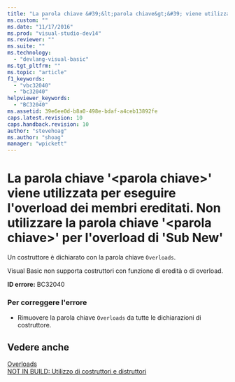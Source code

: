 ```yaml
---
title: "La parola chiave &#39;&lt;parola chiave&gt;&#39; viene utilizzata per eseguire l&#39;overload dei membri ereditati. Non utilizzare la parola chiave &#39;&lt;parola chiave&gt;&#39; per l&#39;overload di &#39;Sub New&#39; | Microsoft Docs"
ms.custom: ""
ms.date: "11/17/2016"
ms.prod: "visual-studio-dev14"
ms.reviewer: ""
ms.suite: ""
ms.technology: 
  - "devlang-visual-basic"
ms.tgt_pltfrm: ""
ms.topic: "article"
f1_keywords: 
  - "vbc32040"
  - "bc32040"
helpviewer_keywords: 
  - "BC32040"
ms.assetid: 39e6ee0d-b8a0-498e-bdaf-a4ceb13892fe
caps.latest.revision: 10
caps.handback.revision: 10
author: "stevehoag"
ms.author: "shoag"
manager: "wpickett"
---
```

# La parola chiave &#39;&lt;parola chiave&gt;&#39; viene utilizzata per eseguire l&#39;overload dei membri ereditati. Non utilizzare la parola chiave &#39;&lt;parola chiave&gt;&#39; per l&#39;overload di &#39;Sub New&#39;
Un costruttore è dichiarato con la parola chiave `Overloads`.  
  
 Visual Basic non supporta costruttori con funzione di eredità o di overload.  
  
 **ID errore:** BC32040  
  
### Per correggere l'errore  
  
-   Rimuovere la parola chiave `Overloads` da tutte le dichiarazioni di costruttore.  
  
## Vedere anche  
 [Overloads](/dotnet/visual-basic/language-reference/modifiers/overloads)   
 [NOT IN BUILD: Utilizzo di costruttori e distruttori](http://msdn.microsoft.com/it-it/548eebe1-86c4-4377-b2f5-447cb8be3d90)